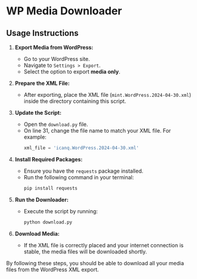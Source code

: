 # WP Media Downloader

## Usage Instructions

1. **Export Media from WordPress:**

   - Go to your WordPress site.
   - Navigate to `Settings > Export`.
   - Select the option to export **media only**.

2. **Prepare the XML File:**

   - After exporting, place the XML file (`mint.WordPress.2024-04-30.xml`) inside the directory containing this script.

3. **Update the Script:**

   - Open the `download.py` file.
   - On line 31, change the file name to match your XML file. For example:
     ```python
     xml_file = 'icanq.WordPress.2024-04-30.xml'
     ```

4. **Install Required Packages:**

   - Ensure you have the `requests` package installed.
   - Run the following command in your terminal:
     ```bash
     pip install requests
     ```

5. **Run the Downloader:**

   - Execute the script by running:
     ```bash
     python download.py
     ```

6. **Download Media:**
   - If the XML file is correctly placed and your internet connection is stable, the media files will be downloaded shortly.

By following these steps, you should be able to download all your media files from the WordPress XML export.
